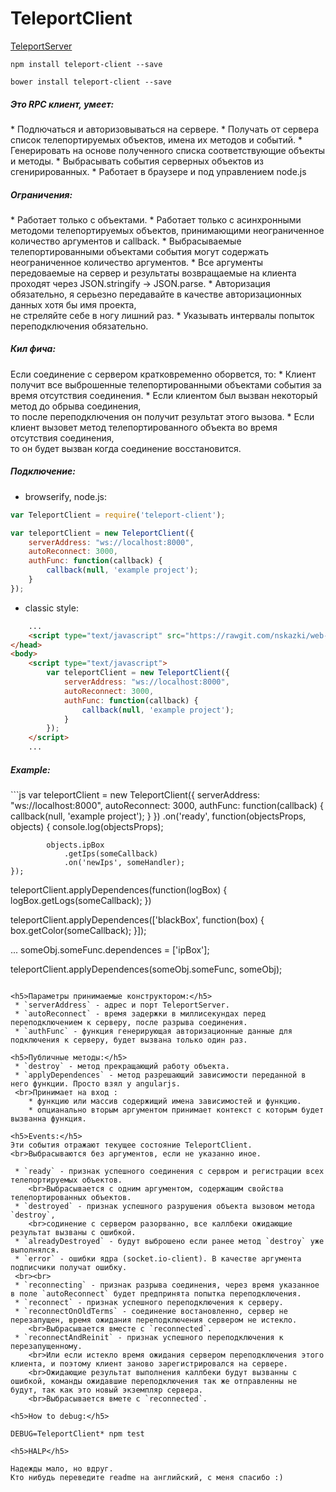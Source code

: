 TeleportClient
==============

[TeleportServer](https://github.com/MyNodeComponents/TeleportServer)

```
npm install teleport-client --save
```

```
bower install teleport-client --save
```

<h5>Это RPC клиент, умеет:</h5>
 * Подлючаться и авторизовываться на сервере.
 * Получать от сервера список телепортируемых объектов, имена их методов и событий.
 * Генерировать на основе полученного списка соответствующие объекты и методы.
 * Выбрасывать события серверных объектов из сгенирированных.
 * Работает в браузере и под управлением node.js

<h5>Ограничения:</h5>
 * Работает только с объектами.
 * Работает только с асинхронными методоми телепортируемых объектов, принимающими неограниченное количество аргументов и callback.
 * Выбрасываемые телепортированными объектами события могут содержать неограниченное количество аргументов.
 * Все аргументы передоваемые на сервер и результаты возвращаемые на клиента проходят через JSON.stringify -> JSON.parse.
 * Авторизация обязательно, я серьезно передавайте в качестве авторизационных данных хотя бы имя проекта, 
 	<br>не стреляйте себе в ногу лишний раз.
 * Указывать интервалы попыток переподключения обязательно.

<h5>Кил фича:</h5>
Если соединение с сервером кратковременно оборвется, то:
 * Клиент получит все выброшенные телепортированными объектами события за время отсутствия соединения.
 * Если клиентом был вызван некоторый метод до обрыва соединения, 
 	<br>то после переподключения он получит результат этого вызова.
 * Если клиент вызовет метод телепортированного объекта во время отсутствия соединения, 
 	<br>то он будет вызван когда соединение восстановится.

<h5>Подключение:</h5>

 * browserify, node.js:
```js
var TeleportClient = require('teleport-client');

var teleportClient = new TeleportClient({
	serverAddress: "ws://localhost:8000",
	autoReconnect: 3000,
	authFunc: function(callback) {
		callback(null, 'example project');
	}
});
```

 * classic style:
```html
	...
	<script type="text/javascript" src="https://rawgit.com/nskazki/web-TeleportClient/master/dist/TeleportClient.js"></script>
</head>
<body>
	<script type="text/javascript">
		var teleportClient = new TeleportClient({
			serverAddress: "ws://localhost:8000",
			autoReconnect: 3000,
			authFunc: function(callback) {
				callback(null, 'example project');
			}
		});
	</script>
	...
```

<h5>Example:</h5>
```js
var teleportClient = new TeleportClient({
	serverAddress: "ws://localhost:8000",
	autoReconnect: 3000,
	authFunc: function(callback) {
		callback(null, 'example project');
	}
})
	.on('ready', function(objectsProps, objects) {
			console.log(objectsProps);

			objects.ipBox
				.getIps(someCallback)
				.on('newIps', someHandler);
	});

teleportClient.applyDependences(function(logBox) {
	logBox.getLogs(someCallback);
})

teleportClient.applyDependences(['blackBox', function(box) {
	box.getColor(someCallback);
}]);

...
someObj.someFunc.dependences = ['ipBox'];

teleportClient.applyDependences(someObj.someFunc, someObj);

```

<h5>Параметры принимаемые конструктором:</h5>
 * `serverAddress` - адрес и порт TeleportServer.
 * `autoReconnect` - время задержки в миллисекундах перед переподключением к серверу, после разрыва соединения.
 * `authFunc` - функция генерирующая авторизационные данные для подключения к серверу, будет вызвана только один раз.

<h5>Публичные методы:</h5>
 * `destroy` - метод прекращающий работу объекта.
 * `applyDependences` - метод разрешающий зависимости переданной в него функции. Просто взял у angularjs.
 <br>Принимает на вход :
    * функцию или массив содержищий имена зависимостей и функцию.
    * опцианально вторым аргументом принимает контекст с которым будет вызванна функция. 

<h5>Events:</h5>
Эти события отражают текущее состояние TeleportClient.
<br>Выбрасываются без аргументов, если не указанно иное.

 * `ready` - признак успешного соединения с сервром и регистрации всех телепортируемых объектов.
 	<br>Выбрасывается с одним аргументом, содержащим свойства телепортированных объектов.
 * `destroyed` - признак успешного разрушения объекта вызовом метода `destroy`, 
 	<br>содинение с сервером разорванно, все каллбеки ожидающие результат вызваны с ошибкой.
 * `alreadyDestroyed` - будут выброшено если ранее метод `destroy` уже выполнялся.
 * `error` - ошибки ядра (socket.io-client). В качестве аргумента подписчики получат ошибку.
 <br><br>
 * `reconnecting` - признак разрыва соединения, через время указанное в поле `autoReconnect` будет предпринята попытка переподключения.
 * `reconnect` - признак успешного переподключения к серверу.
 * `reconnectOnOldTerms` - соединение востановленно, сервер не перезапущен, время ожидания переподключения сервером не истекло.
 	<br>Выбрасывается вместе с `reconnected`. 
 * `reconnectAndReinit` - признак успешного переподключения к перезапущенному.
 	<br>Или если истекло время ожидания сервером переподключения этого клиента, и поэтому клиент заново зарегистрировался на сервере.
 	<br>Ожидающие результат выполнения каллбеки будут вызванны с ошибкой, команды ожидавшие переподключения так же отправленны не будут, так как это новый экземпляр сервера.
 	<br>Выбрасывается вмете с `reconnected`.

<h5>How to debug:</h5>

DEBUG=TeleportClient* npm test

<h5>HALP</h5>

Надежды мало, но вдруг.
Кто нибудь переведите readme на английский, с меня спасибо :)